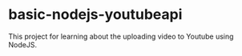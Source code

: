 # basic-nodejs-youtubeapi
This project for learning about the uploading video to Youtube using NodeJS.
